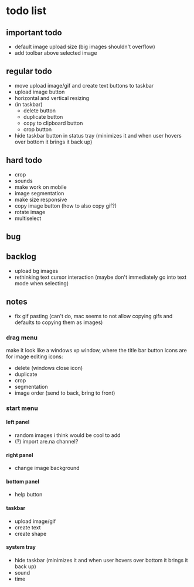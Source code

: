 # todo list

## important todo

- default image upload size (big images shouldn't overflow)
- add toolbar above selected image

## regular todo

- move upload image/gif and create text buttons to taskbar
- upload image button
- horizontal and vertical resizing
- (in taskbar)
  - delete button
  - duplicate button
  - copy to clipboard button
  - crop button
- hide taskbar button in status tray (minimizes it and when user hovers over bottom it brings it back up)

## hard todo

- crop
- sounds
- make work on mobile
- image segmentation
- make size responsive
- copy image button (how to also copy gif?)
- rotate image
- multiselect

## bug

## backlog

- upload bg images
- rethinking text cursor interaction (maybe don't immediately go into text mode when selecting)

## notes

- fix gif pasting (can't do, mac seems to not allow copying gifs and defaults to copying them as images)

### drag menu

make it look like a windows xp window, where the title bar button icons are for image editing
icons:

- delete (windows close icon)
- duplicate
- crop
- segmentation
- image order (send to back, bring to front)

### start menu

#### left panel

- random images i think would be cool to add
- (?) import are.na channel?

#### right panel

- change image background

#### bottom panel

- help button

#### taskbar

- upload image/gif
- create text
- create shape

#### system tray

- hide taskbar (minimizes it and when user hovers over bottom it brings it back up)
- sound
- time
